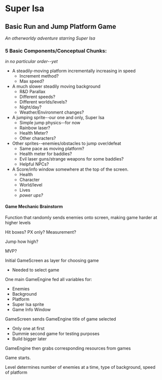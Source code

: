 # Super Isa 

## Basic Run and Jump Platform Game

*An otherworldy adventure starring Super Isa*

### 5 Basic Components/Conceptual Chunks:
*in no particular order--yet*
- A steadily-moving platform incrementally increasing in speed
  - Increment method?
  - Max speed?
- A much slower steadily moving background
  - R&D Parallax
  - Different speeds?
  - Different worlds/levels?
  - Night/day?
  - Weather/Environment changes?
- A jumping sprite--our one and only, Super Isa
  - Simple jump physics--for now
  - Rainbow laser?
  - Health Meter?
  - Other characters?
- Other sprites--enemies/obstacles to jump over/defeat
  - Same pace as moving platform?
  - Health meter for baddies?
  - Evil laser guns/strange weapons for some baddies?
  - Helpful NPCs?
- A Score/info window somewhere at the top of the screen.
  - Health
  - Character
  - World/level
  - Lives
  - *power ups?*

#### Game Mechanic Brainstorm ####

Function that randomly sends enemies onto screen, making game
harder at higher levels

Hit boxes? PX only? Measurement?

Jump how high?

MVP?

Initial GameScreen as layer for choosing game
- Needed to select game

One main GameEngine fed all variables for:
- Enemies 
- Background
- Platform
- Super Isa sprite
- Game Info Window

GameScreen sends GameEngine title of game selected
- Only one at first
- Dummie second game for testing purposes
- Build bigger later

GameEngine then grabs corresponding resources from games

Game starts.

Level determines number of enemies at a time, type of background, speed of platform



